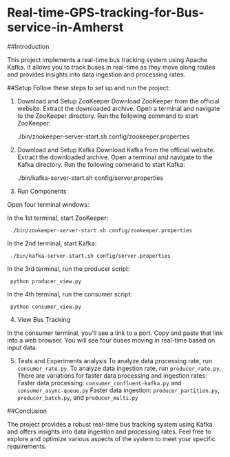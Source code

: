 # Real-time-GPS-tracking-for-Bus-service-in-Amherst

##Introduction

This project implements a real-time bus tracking system using Apache Kafka. It allows you to track buses in real-time as they move along routes and provides insights into data ingestion and processing rates.


##Setup
Follow these steps to set up and run the project:

1. Download and Setup ZooKeeper
Download ZooKeeper from the official website.
Extract the downloaded archive.
Open a terminal and navigate to the ZooKeeper directory.
Run the following command to start ZooKeeper:
   
     ./bin/zookeeper-server-start.sh config/zookeeper.properties
   

2. Download and Setup Kafka
Download Kafka from the official website.
Extract the downloaded archive.
Open a terminal and navigate to the Kafka directory.
Run the following command to start Kafka:
  
     ./bin/kafka-server-start.sh config/server.properties


3. Run Components

Open four terminal windows:

In the 1st terminal, start ZooKeeper:

     ./bin/zookeeper-server-start.sh config/zookeeper.properties


 In the 2nd terminal, start Kafka:

     ./bin/kafka-server-start.sh config/server.properties


In the 3rd terminal, run the producer script:

     python producer_view.py


In the 4th terminal, run the consumer script:
  
     python consumer_view.py


4. View Bus Tracking

In the consumer terminal, you'll see a link to a port. Copy and paste that link into a web browser.
You will see four buses moving in real-time based on input data.

5. Tests and Experiments analysis
   To analyze data processing rate, run `consumer_rate.py`.
   To analyze data ingestion rate, run `producer_rate.py`.
   There are variations for faster data processing and ingestion rates:
Faster data processing: `consumer_confluent-kafka.py` and `consumer_async-queue.py`
Faster data ingestion: `producer_partition.py`, `producer_batch.py`, and `producer_multi.py`


##Conclusion

The project provides a robust real-time bus tracking system using Kafka and offers insights into data ingestion and processing rates. Feel free to explore and optimize various aspects of the system to meet your specific requirements.

